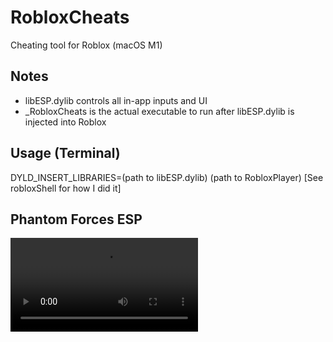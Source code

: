 # RobloxCheats
Cheating tool for Roblox (macOS M1)

## Notes
 - libESP.dylib controls all in-app inputs and UI
 - _RobloxCheats is the actual executable to run after libESP.dylib is injected into Roblox

## Usage (Terminal)
DYLD_INSERT_LIBRARIES=(path to libESP.dylib) (path to RobloxPlayer)
[See robloxShell for how I did it]


## Phantom Forces ESP
![](https://github.com/notahacker8/RobloxCheatApp/blob/main/clip.mp4)

